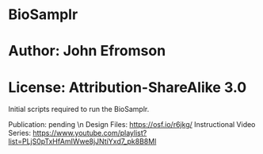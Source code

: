 # BioSamplr
# Author: John Efromson
# License: Attribution-ShareAlike 3.0

Initial scripts required to run the BioSamplr.

Publication: pending \n
Design Files: https://osf.io/r6jkg/
Instructional Video Series: https://www.youtube.com/playlist?list=PLjS0pTxHfAmIWwe8jJNtiYxd7_pk8B8Ml
